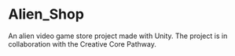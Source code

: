 # Alien_Shop
 An alien video game store project made with Unity. 
 The project is in collaboration with the Creative Core Pathway.
